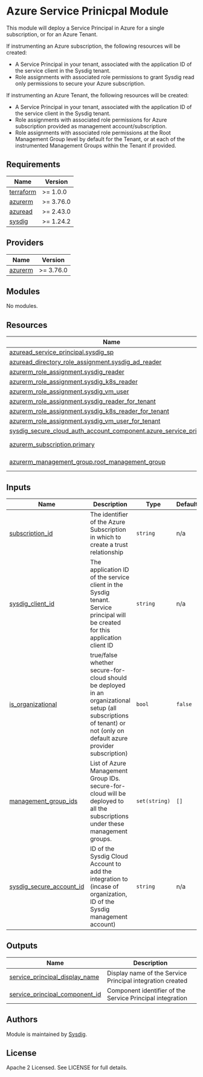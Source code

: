 # Azure Service Prinicpal Module

This module will deploy a Service Principal in Azure for a single subscription, or for an Azure Tenant.

If instrumenting an Azure subscription, the following resources will be created:
- A Service Principal in your tenant, associated with the application ID of the service client in the Sysdig tenant.
- Role assignments with associated role permissions to grant Sysdig read only permissions to secure your Azure subscription.

If instrumenting an Azure Tenant, the following resources will be created:
- A Service Principal in your tenant, associated with the application ID of the service client in the Sysdig tenant.
- Role assignments with associated role permissions for Azure subscription provided as management account/subscription.
- Role assignments with associated role permissions at the Root Management Group level by default for the Tenant, or at each of the
instrumented Management Groups within the Tenant if provided.

<!-- BEGINNING OF PRE-COMMIT-TERRAFORM DOCS HOOK -->
## Requirements

| Name | Version |
|------|---------|
| <a name="requirement_terraform"></a> [terraform](#requirement\_terraform) | >= 1.0.0 |
| <a name="requirement_azurerm"></a> [azurerm](#requirement\_azurerm) | >= 3.76.0 |
| <a name="requirement_azuread"></a> [azuread](#requirement\_azuread) | >= 2.43.0 |
| <a name="requirement_sysdig"></a> [sysdig](#requirement\_sysdig) | >= 1.24.2 |

## Providers

| Name | Version |
|------|---------|
| <a name="provider_azurerm"></a> [azurerm](#provider\_azurerm) | >= 3.76.0 |

## Modules

No modules.

## Resources

| Name | Type |
|------|------|
| [azuread_service_principal.sysdig_sp](https://registry.terraform.io/providers/hashicorp/azuread/latest/docs/resources/service_principal) | resource |
| [azuread_directory_role_assignment.sysdig_ad_reader](https://registry.terraform.io/providers/hashicorp/azuread/latest/docs/resources/directory_role_assignment) | resource |
| [azurerm_role_assignment.sysdig_reader](https://registry.terraform.io/providers/hashicorp/azurerm/latest/docs/resources/role_assignment) | resource |
| [azurerm_role_assignment.sysdig_k8s_reader](https://registry.terraform.io/providers/hashicorp/azurerm/latest/docs/resources/role_assignment) | resource |
| [azurerm_role_assignment.sysdig_vm_user](https://registry.terraform.io/providers/hashicorp/azurerm/latest/docs/resources/role_assignment) | resource |
| [azurerm_role_assignment.sysdig_reader_for_tenant](https://registry.terraform.io/providers/hashicorp/azurerm/latest/docs/resources/role_assignment) | resource |
| [azurerm_role_assignment.sysdig_k8s_reader_for_tenant](https://registry.terraform.io/providers/hashicorp/azurerm/latest/docs/resources/role_assignment) | resource |
| [azurerm_role_assignment.sysdig_vm_user_for_tenant](https://registry.terraform.io/providers/hashicorp/azurerm/latest/docs/resources/role_assignment) | resource |
| [sysdig_secure_cloud_auth_account_component.azure_service_principal](https://registry.terraform.io/providers/sysdiglabs/sysdig/latest/docs/resources/secure_cloud_auth_account_component) | resource |
| [azurerm_subscription.primary](https://registry.terraform.io/providers/hashicorp/azurerm/latest/docs/data-sources/subscription) | data source |
| [azurerm_management_group.root_management_group](https://registry.terraform.io/providers/hashicorp/azurerm/latest/docs/data-sources/management_group) | data source |

## Inputs

| Name | Description | Type | Default | Required |
|------|-------------|------|---------|:--------:|
| <a name="input_subscription_id"></a> [subscription\_id](#input\_subscription\_id) | The identifier of the Azure Subscription in which to create a trust relationship | `string` | n/a | yes |
| <a name="input_sysdig_client_id"></a> [sysdig\_client\_id](#input\_sysdig\_client\_id) | The application ID of the service client in the Sysdig tenant. Service principal will be created for this application client ID | `string` | n/a | yes |
| <a name="input_is_organizational"></a> [is\_organizational](#input\_is\_organizational) | true/false whether secure-for-cloud should be deployed in an organizational setup (all subscriptions of tenant) or not (only on default azure provider subscription) | `bool` | `false` | no |
| <a name="input_management_group_ids"></a> [management\_group\_ids](#input\_management\_group\_ids) | List of Azure Management Group IDs. secure-for-cloud will be deployed to all the subscriptions under these management groups. | `set(string)` | `[]` | no |
| <a name="input_sysdig_secure_account_id"></a> [sysdig\_secure\_account\_id](#input\_sysdig\_secure\_account\_id) | ID of the Sysdig Cloud Account to add the integration to (incase of organization, ID of the Sysdig management account) | `string` | n/a | yes |

## Outputs

| Name | Description |
|------|-------------|
| <a name="output_service_principal_display_name"></a> [service\_principal\_display\_name](#output\_service\_principal\_display\_name) | Display name of the Service Principal integration created |
| <a name="output_service_principal_component_id"></a> [service\_principal\_component\_id](#output\_service\_principal\_component\_id) | Component identifier of the Service Principal integration |
<!-- END OF PRE-COMMIT-TERRAFORM DOCS HOOK -->

## Authors

Module is maintained by [Sysdig](https://sysdig.com).

## License

Apache 2 Licensed. See LICENSE for full details.
